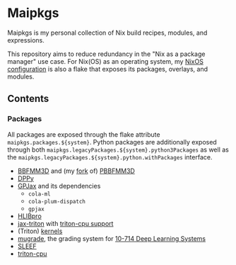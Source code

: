 # Maipkgs

Maipkgs is my personal collection of Nix
build recipes, modules, and expressions.

This repository aims to reduce redundancy in the "Nix as a package
manager" use case. For Nix(OS) as an operating system, my [NixOS
configuration](https://github.com/stephen-huan/nixos-config/) is
also a flake that exposes its packages, overlays, and modules.

## Contents

### Packages

All packages are exposed through the flake attribute
`maipkgs.packages.${system}`. Python packages are additionally exposed through
both `maipkgs.legacyPackages.${system}.python3Packages` as well as the
`maipkgs.legacyPackages.${system}.python.withPackages` interface.

- [BBFMM3D](https://github.com/ruoxi-wang/BBFMM3D) and
  (my [fork](https://github.com/stephen-huan/PBBFMM3D)
  of) [PBBFMM3D](https://github.com/ruoxi-wang/PBBFMM3D)
- [DPPy](https://dppy.readthedocs.io/)
- [GPJax](https://docs.jaxgaussianprocesses.com/) and its dependencies
  - `cola-ml`
  - `cola-plum-dispatch`
  - `gpjax`
- [HLIBpro](https://www.hlibpro.com/)
- [jax-triton](https://github.com/jax-ml/jax-triton) with
  [triton-cpu support](https://github.com/jax-ml/jax-triton/pull/322)
- (Triton) [kernels](https://github.com/triton-lang/kernels)
- [mugrade](https://github.com/dlsyscourse/mugrade), the grading
  system for [10-714 Deep Learning Systems](https://dlsyscourse.org/)
- [SLEEF](https://sleef.org/)
- [triton-cpu](https://github.com/triton-lang/triton-cpu)
